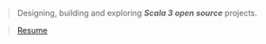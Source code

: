 >Designing, building and exploring ***Scala 3 open source*** projects.

<!--- 
>![Stats](https://github-readme-stats.vercel.app/api?username=objektwerks&show_icons=true&hide_border=true)
--->

<!--- 
>![Stats](https://github-readme-stats.vercel.app/api/top-langs?username=objektwerks&hide=css,html,javascript)
--->

<!--- 
>Top annual commits:  ***16,993***

>Top monthly commits: ***1,953***
--->
 
>[Resume](https://github.com/objektwerks/resume)

<!--- https://github.com/anuraghazra/github-readme-stats --->
